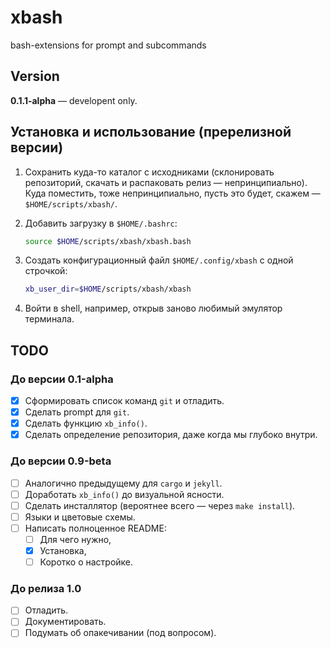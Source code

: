 # xbash

bash-extensions for prompt and subcommands

## Version

**0.1.1-alpha** — developent only.

## Установка и использование (пререлизной версии)

1. Сохранить куда-то каталог с исходниками (склонировать репозиторий, скачать и распаковать релиз — непринципиально).
   Куда поместить, тоже непринципиально, пусть это будет, скажем — `$HOME/scripts/xbash/`.

2. Добавить загрузку в `$HOME/.bashrc`:

   ```bash
   source $HOME/scripts/xbash/xbash.bash
   ```
3. Создать конфигурационный файл `$HOME/.config/xbash` с одной строчкой:

   ```bash
   xb_user_dir=$HOME/scripts/xbash/xbash
   ```

4. Войти в shell, например, открыв заново любимый эмулятор терминала.

## TODO

### До версии 0.1-alpha

- [x] Сформировать список команд `git` и отладить.
- [x] Сделать prompt для `git`.
- [x] Сделать функцию `xb_info()`.
- [x] Сделать определение репозитория, даже когда мы глубоко внутри.

### До версии 0.9-beta

- [ ] Аналогично предыдущему для `cargo` и `jekyll`.
- [ ] Доработать `xb_info()` до визуальной ясности.
- [ ] Сделать инсталлятор (вероятнее всего — через `make install`).
- [ ] Языки и цветовые схемы.
- [ ] Написать полноценное README:
  - [ ] Для чего нужно,
  - [x] Установка,
  - [ ] Коротко о настройке.

### До релиза 1.0

- [ ] Отладить.
- [ ] Документировать.
- [ ] Подумать об опакечивании (под вопросом).
